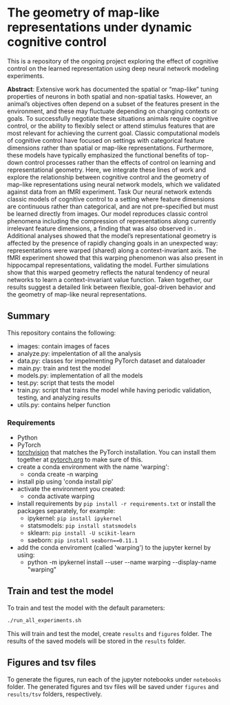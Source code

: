 # The geometry of map-like representations under dynamic cognitive control

This is a repository of the ongoing project exploring the effect of cognitive control on the learned representation using deep neural network modeling experiments. 

**Abstract**: Extensive work has documented the spatial or “map-like” tuning properties of neurons in both spatial and non-spatial tasks. However, an animal’s objectives often depend on a subset of the features present in the environment, and these may fluctuate depending on changing contexts or goals. To successfully negotiate these situations animals require cognitive control, or the ability to flexibly select or attend stimulus features that are most relevant for achieving the current goal. Classic computational models of cognitive control have focused on settings with categorical feature dimensions rather than spatial or map-like representations. Furthermore, these models have typically emphasized the functional benefits of top-down control processes rather than the effects of control on learning and representational geometry. Here, we integrate these lines of work and explore the relationship between cognitive control and the geometry of map-like representations using neural network models, which we validated against data from an fMRI experiment. Task Our neural network extends classic models of cognitive control to a setting where feature dimensions are continuous rather than categorical, and are not pre-specified but must be learned directly from images. Our model reproduces classic control phenomena including the compression of representations along currently irrelevant feature dimensions, a finding that was also observed in . Additional analyses showed that the model’s representational geometry is affected by the presence of rapidly changing goals in an unexpected way: representations were warped (shared) along a context-invariant axis. The fMRI experiment showed that this warping phenomenon was also present in hippocampal representations, validating the model. Further simulations show that this warped geometry reflects the natural tendency of neural networks to learn a context-invariant value function. Taken together, our results suggest a detailed link between flexible, goal-driven behavior and the geometry of map-like neural representations.


## Summary

This repository contains the following:
- images: contain images of faces
- analyze.py: impelentation of all the analysis
- data.py: classes for impelmenting PyTorch dataset and dataloader
- main.py: train and test the model
- models.py: implementation of all the models 
- test.py: script that tests the model 
- train.py: script that trains the model while having periodic validation, testing, and analyzing results
- utils.py: contains helper function


### Requirements
- Python
- PyTorch
- [torchvision](https://github.com/pytorch/vision/) that matches the PyTorch installation.
	You can install them together at [pytorch.org](https://pytorch.org/get-started/locally/) to make sure of this.
- create a conda environment with the name 'warping': 
    - conda create -n warping
- install pip using 'conda install pip'
- activate the environment you created: 
    - conda activate warping
- install requirements by `pip install -r requirements.txt` or  install the packages separately, for example: 
    - ipykernel: `pip install ipykernel`
	- statsmodels: `pip install statsmodels`
	- sklearn: `pip install -U scikit-learn`
    - saeborn: `pip install seaborn==0.11.1`
- add the conda enviroment (called 'warping') to the jupyter kernel by using:
    - python -m ipykernel install --user --name warping --display-name "warping"

## Train and test the model
To train and test the model with the default parameters:

```bash
./run_all_experiments.sh
```
This will train and test the model, create `results` and `figures` folder. The results of the saved models will be stored in the `results` folder. 



## Figures and tsv files
To generate the figures, run each of the jupyter notebooks under `notebooks` folder. The generated figures and tsv files will be saved under `figures` and `results/tsv` folders, respectively. 
